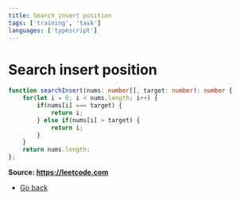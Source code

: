 ```yaml
---
title: Search insert position
tags: ['training', 'task']
languages: ['typescript']
---
```

# Search insert position

```typescript
function searchInsert(nums: number[], target: number): number {
    for(let i = 0; i < nums.length; i++) {
        if(nums[i] === target) {
            return i;
        } else if(nums[i] > target) {
            return i;
        }
    }
    return nums.length;
};
```

**Source: https://leetcode.com**
* [Go back](../readme.md)